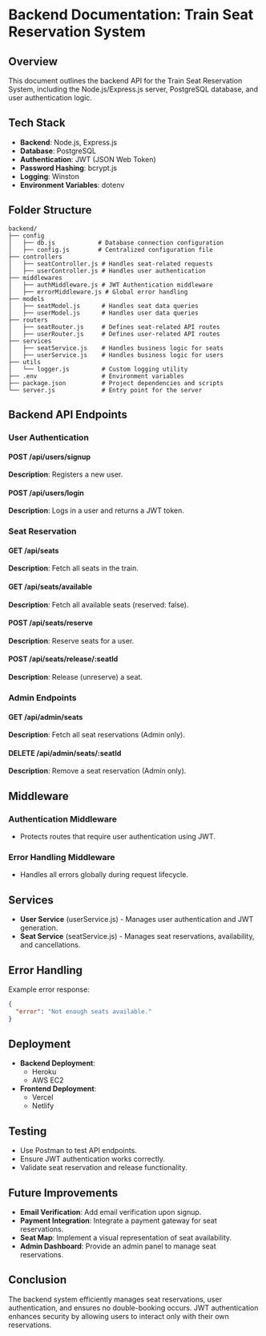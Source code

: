 # Backend Documentation: Train Seat Reservation System

## Overview
This document outlines the backend API for the Train Seat Reservation System, including the Node.js/Express.js server, PostgreSQL database, and user authentication logic.

## Tech Stack
- **Backend**: Node.js, Express.js
- **Database**: PostgreSQL
- **Authentication**: JWT (JSON Web Token)
- **Password Hashing**: bcrypt.js
- **Logging**: Winston
- **Environment Variables**: dotenv

## Folder Structure
```
backend/
├── config
│   ├── db.js            # Database connection configuration
│   ├── config.js        # Centralized configuration file
├── controllers
│   ├── seatController.js # Handles seat-related requests
│   ├── userController.js # Handles user authentication
├── middlewares
│   ├── authMiddleware.js # JWT Authentication middleware
│   ├── errorMiddleware.js # Global error handling
├── models
│   ├── seatModel.js      # Handles seat data queries
│   ├── userModel.js      # Handles user data queries
├── routers
│   ├── seatRouter.js     # Defines seat-related API routes
│   ├── userRouter.js     # Defines user-related API routes
├── services
│   ├── seatService.js    # Handles business logic for seats
│   ├── userService.js    # Handles business logic for users
├── utils
│   └── logger.js         # Custom logging utility
├── .env                  # Environment variables
├── package.json          # Project dependencies and scripts
└── server.js             # Entry point for the server
```



## Backend API Endpoints

### User Authentication
#### POST /api/users/signup
**Description**: Registers a new user.
#### POST /api/users/login
**Description**: Logs in a user and returns a JWT token.

### Seat Reservation
#### GET /api/seats
**Description**: Fetch all seats in the train.
#### GET /api/seats/available
**Description**: Fetch all available seats (reserved: false).
#### POST /api/seats/reserve
**Description**: Reserve seats for a user.
#### POST /api/seats/release/:seatId
**Description**: Release (unreserve) a seat.

### Admin Endpoints
#### GET /api/admin/seats
**Description**: Fetch all seat reservations (Admin only).
#### DELETE /api/admin/seats/:seatId
**Description**: Remove a seat reservation (Admin only).

## Middleware
### Authentication Middleware
- Protects routes that require user authentication using JWT.

### Error Handling Middleware
- Handles all errors globally during request lifecycle.

## Services
- **User Service** (userService.js) - Manages user authentication and JWT generation.
- **Seat Service** (seatService.js) - Manages seat reservations, availability, and cancellations.

## Error Handling
Example error response:
```json
{
  "error": "Not enough seats available."
}
```

## Deployment
- **Backend Deployment**:
  - Heroku
  - AWS EC2
- **Frontend Deployment**:
  - Vercel
  - Netlify

## Testing
- Use Postman to test API endpoints.
- Ensure JWT authentication works correctly.
- Validate seat reservation and release functionality.

## Future Improvements
- **Email Verification**: Add email verification upon signup.
- **Payment Integration**: Integrate a payment gateway for seat reservations.
- **Seat Map**: Implement a visual representation of seat availability.
- **Admin Dashboard**: Provide an admin panel to manage seat reservations.

## Conclusion
The backend system efficiently manages seat reservations, user authentication, and ensures no double-booking occurs. JWT authentication enhances security by allowing users to interact only with their own reservations.

